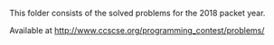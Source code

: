 This folder consists of the solved problems for the 2018 packet year. 

Available at http://www.ccscse.org/programming_contest/problems/
